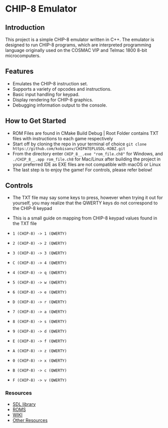 # CHIP-8 Emulator

## Introduction

This project is a simple CHIP-8 emulator written in C++. The emulator is designed to run CHIP-8 programs, which are interpreted programming language originally used on the COSMAC VIP and Telmac 1800 8-bit microcomputers.

## Features

- Emulates the CHIP-8 instruction set.
- Supports a variety of opcodes and instructions.
- Basic input handling for keypad.
- Display rendering for CHIP-8 graphics.
- Debugging information output to the console.

## How to Get Started
- ROM Files are found in CMake Build Debug | Root Folder contains TXT files with instructions to each game respectively
- Start off by cloning the repo in your terminal of choice `git clone https://github.com/kobisanv/CHIPATEPLUSDL-KOBZ.git`
- From the directory enter `CHIP_8__.exe "rom_file.ch8"` for Windows, and `./CHIP_8__.app rom_file.ch8` for Mac/Linux after building the project in your preferred IDE as EXE files are not compatible with macOS or Linux
- The last step is to enjoy the game! For controls, please refer below!

## Controls
- The TXT file may say some keys to press, however when trying it out for yourself, you may realize that the QWERTY keys do not correspond to the CHIP-8 keypad
- This is a small guide on mapping from CHIP-8 keypad values found in the TXT file
- `1 (CHIP-8) -> 1 (QWERTY)`
- `2 (CHIP-8) -> 2 (QWERTY)`
- `3 (CHIP-8) -> 3 (QWERTY)`
- `C (CHIP-8) -> 4 (QWERTY)`

- `4 (CHIP-8) -> q (QWERTY)`
- `5 (CHIP-8) -> w (QWERTY)`
- `6 (CHIP-8) -> e (QWERTY)`
- `D (CHIP-8) -> r (QWERTY)`

- `7 (CHIP-8) -> a (QWERTY)`
- `8 (CHIP-8) -> s (QWERTY)`
- `9 (CHIP-8) -> d (QWERTY)`
- `E (CHIP-8) -> f (QWERTY)`

- `A (CHIP-8) -> z (QWERTY)`
- `0 (CHIP-8) -> x (QWERTY)`
- `B (CHIP-8) -> c (QWERTY)`
- `F (CHIP-8) -> v (QWERTY)`

### Resources

- [SDL library](https://www.libsdl.org/)
- [ROMS](https://github.com/kripod/chip8-roms/tree/master/games)
- [WIKI](https://www.wikiwand.com/en/CHIP-8)
- [Other Resources](https://github.com/f0lg0/CHIP-8)
